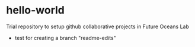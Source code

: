 # hello-world
Trial repository to setup github collaborative projects in Future Oceans Lab
- test for creating a branch "readme-edits"
